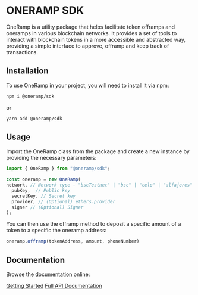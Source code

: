 # ONERAMP SDK

OneRamp is a utility package that helps facilitate token offramps and oneramps in various blockchain networks. It provides a set of tools to interact with blockchain tokens in a more accessible and abstracted way, providing a simple interface to approve, offramp and keep track of transactions.

## Installation

To use OneRamp in your project, you will need to install it via npm:

```bash
npm i @oneramp/sdk
```

or

```bash
yarn add @oneramp/sdk
```

## Usage

Import the OneRamp class from the package and create a new instance by providing the necessary parameters:

```js
import { OneRamp } from "@oneramp/sdk";

const oneramp = new OneRamp(
network, // Network type - "bscTestnet" | "bsc" | "celo" | "alfajores" | "mumbai"
  pubKey,  // Public key
  secretKey, // Secret key
  provider, // (Optional) ethers.provider
  signer // (Optional) Signer
);

```

You can then use the offramp method to deposit a specific amount of a token to a specific the oneramp address:

```js
oneramp.offramp(tokenAddress, amount, phoneNumber)
```

## Documentation

Browse the [documentation](https://docs.oneramp.io) online:

[Getting Started](https://docs.oneramp.io/#/quickstart)
[Full API Documentation](https://docs.oneramp.io/#/sdk)
